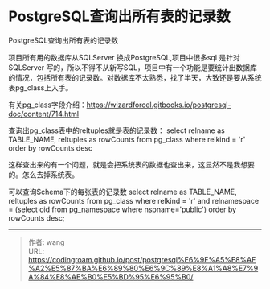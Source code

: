 # PostgreSQL查询出所有表的记录数

PostgreSQL查询出所有表的记录数
<!--more-->

项目所有用的数据库从SQLServer 换成PostgreSQL,项目中很多sql 是针对SQLServer 写的，所以不得不从新写SQL，项目中有一个功能是要统计出数据库的情况，包括所有表的记录数。对数据库不太熟悉，找了半天，大致还是要从系统表pg_class上入手。 
 
有关pg_class字段介绍：https://wizardforcel.gitbooks.io/postgresql-doc/content/714.html 
 
查询出pg_class表中的reltuples就是表的记录数： 
select relname as TABLE_NAME, reltuples as rowCounts from pg_class where relkind = 'r' order by rowCounts desc 
 
这样查出来的有一个问题，就是会把系统表的数据也查出来，这显然不是我想要的。怎么去掉系统表。 
 
可以查询Schema下的每张表的记录数 
select relname as TABLE_NAME, reltuples as rowCounts from pg_class where relkind = 'r' and relnamespace = (select oid from pg_namespace where nspname='public') order by rowCounts desc; 




---

> 作者: wang  
> URL: https://codingroam.github.io/post/postgresql%E6%9F%A5%E8%AF%A2%E5%87%BA%E6%89%80%E6%9C%89%E8%A1%A8%E7%9A%84%E8%AE%B0%E5%BD%95%E6%95%B0/  

